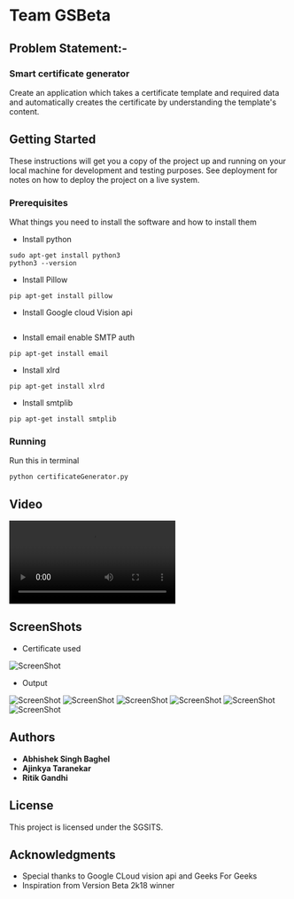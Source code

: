 # Team GSBeta

## Problem Statement:-
### Smart certificate generator
Create an application which takes a certificate template and required data and automatically creates the certificate by understanding the template's content.


## Getting Started

These instructions will get you a copy of the project up and running on your local machine for development and testing purposes. See deployment for notes on how to deploy the project on a live system.

### Prerequisites

What things you need to install the software and how to install them
* Install python
```
sudo apt-get install python3
python3 --version
```
* Install Pillow

```
pip apt-get install pillow
```
* Install Google cloud Vision api

```pip install google-cloud-vision
```
* Install email
    enable SMTP auth

```
pip apt-get install email 
```
* Install xlrd

```
pip apt-get install xlrd
```
* Install smtplib
```
pip apt-get install smtplib
```


### Running

Run this in terminal
```
python certificateGenerator.py
```
## Video
![ScreenShot](https://github.com/AjinkyaTaranekar/Team-GSBeta/blob/master/Screencast%20from%20Sunday%2013%20October%202019%2011:55:02%20%20IST.webm)

## ScreenShots
* Certificate used

![ScreenShot](https://github.com/AjinkyaTaranekar/Team-GSBeta/blob/master/certificate.png)
* Output

![ScreenShot](https://github.com/AjinkyaTaranekar/Team-GSBeta/blob/master/out_file1.png)
![ScreenShot](https://github.com/AjinkyaTaranekar/Team-GSBeta/blob/master/out_file2.png)
![ScreenShot](https://github.com/AjinkyaTaranekar/Team-GSBeta/blob/master/out_file3.png)
![ScreenShot](https://github.com/AjinkyaTaranekar/Team-GSBeta/blob/master/out_file4.png)
![ScreenShot](https://github.com/AjinkyaTaranekar/Team-GSBeta/blob/master/out_file5.png)
![ScreenShot](https://github.com/AjinkyaTaranekar/Team-GSBeta/blob/master/out_file6.png)

## Authors

* **Abhishek Singh Baghel** 
* **Ajinkya Taranekar** 
* **Ritik Gandhi** 
## License

This project is licensed under the SGSITS.


## Acknowledgments

* Special thanks to Google CLoud vision api and Geeks For Geeks 
* Inspiration from Version Beta 2k18 winner
